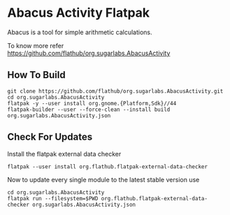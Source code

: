 # Abacus Activity Flatpak

Abacus is a tool for simple arithmetic calculations.

To know more refer https://github.com/flathub/org.sugarlabs.AbacusActivity

## How To Build

```
git clone https://github.com/flathub/org.sugarlabs.AbacusActivity.git
cd org.sugarlabs.AbacusActivity
flatpak -y --user install org.gnome.{Platform,Sdk}//44
flatpak-builder --user --force-clean --install build org.sugarlabs.AbacusActivity.json
```

## Check For Updates

Install the flatpak external data checker
```
flatpak --user install org.flathub.flatpak-external-data-checker
```

Now to update every single module to the latest stable version use
```
cd org.sugarlabs.AbacusActivity
flatpak run --filesystem=$PWD org.flathub.flatpak-external-data-checker org.sugarlabs.AbacusActivity.json
```